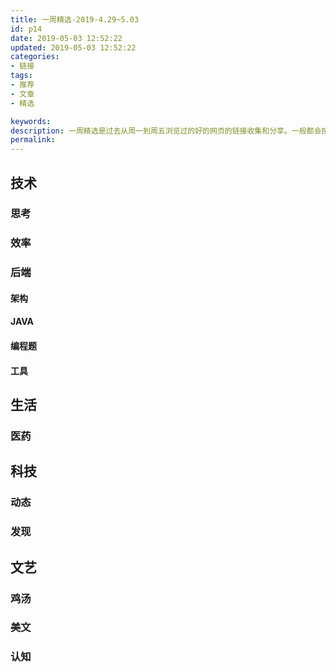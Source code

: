 ```yaml
---
title: 一周精选-2019-4.29~5.03
id: p14
date: 2019-05-03 12:52:22
updated: 2019-05-03 12:52:22
categories: 
- 链接
tags: 
- 推荐
- 文章
- 精选

keywords:
description: 一周精选是过去从周一到周五浏览过的好的网页的链接收集和分享。一般都会按时在每周五晚上发布。涉及内容主要包含但不限于技术。
permalink:
---
```


## 技术

### 思考

### 效率

### 后端

#### 架构

#### JAVA

#### 编程题

#### 工具

## 生活

### 医药

## 科技

### 动态

### 发现


## 文艺

### 鸡汤

### 美文


### 认知


